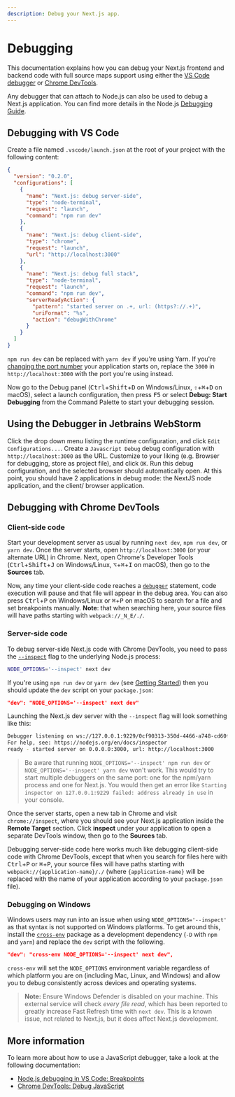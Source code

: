 ```yaml
---
description: Debug your Next.js app.
---
```


# Debugging

This documentation explains how you can debug your Next.js frontend and backend code with full source maps support using either the [VS Code debugger](https://code.visualstudio.com/docs/editor/debugging) or [Chrome DevTools](https://developers.google.com/web/tools/chrome-devtools).

Any debugger that can attach to Node.js can also be used to debug a Next.js application. You can find more details in the Node.js [Debugging Guide](https://nodejs.org/en/docs/guides/debugging-getting-started/).

## Debugging with VS Code

Create a file named `.vscode/launch.json` at the root of your project with the following content:

```json
{
  "version": "0.2.0",
  "configurations": [
    {
      "name": "Next.js: debug server-side",
      "type": "node-terminal",
      "request": "launch",
      "command": "npm run dev"
    },
    {
      "name": "Next.js: debug client-side",
      "type": "chrome",
      "request": "launch",
      "url": "http://localhost:3000"
    },
    {
      "name": "Next.js: debug full stack",
      "type": "node-terminal",
      "request": "launch",
      "command": "npm run dev",
      "serverReadyAction": {
        "pattern": "started server on .+, url: (https?://.+)",
        "uriFormat": "%s",
        "action": "debugWithChrome"
      }
    }
  ]
}
```

`npm run dev` can be replaced with `yarn dev` if you're using Yarn. If you're [changing the port number](/docs/api-reference/cli#development) your application starts on, replace the `3000` in `http://localhost:3000` with the port you're using instead.

Now go to the Debug panel (<kbd>Ctrl</kbd>+<kbd>Shift</kbd>+<kbd>D</kbd> on Windows/Linux, <kbd>⇧</kbd>+<kbd>⌘</kbd>+<kbd>D</kbd> on macOS), select a launch configuration, then press <kbd>F5</kbd> or select **Debug: Start Debugging** from the Command Palette to start your debugging session.

## Using the Debugger in Jetbrains WebStorm

Click the drop down menu listing the runtime configuration, and click `Edit Configurations...`. Create a `Javascript Debug` debug configuration with `http://localhost:3000` as the URL. Customize to your liking (e.g. Browser for debugging, store as project file), and click `OK`. Run this debug configuration, and the selected browser should automatically open. At this point, you should have 2 applications in debug mode: the NextJS node application, and the client/ browser application.

## Debugging with Chrome DevTools

### Client-side code

Start your development server as usual by running `next dev`, `npm run dev`, or `yarn dev`. Once the server starts, open `http://localhost:3000` (or your alternate URL) in Chrome. Next, open Chrome's Developer Tools (<kbd>Ctrl</kbd>+<kbd>Shift</kbd>+<kbd>J</kbd> on Windows/Linux, <kbd>⌥</kbd>+<kbd>⌘</kbd>+<kbd>I</kbd> on macOS), then go to the **Sources** tab.

Now, any time your client-side code reaches a [`debugger`](https://developer.mozilla.org/en-US/docs/Web/JavaScript/Reference/Statements/debugger) statement, code execution will pause and that file will appear in the debug area. You can also press <kbd>Ctrl</kbd>+<kbd>P</kbd> on Windows/Linux or <kbd>⌘</kbd>+<kbd>P</kbd> on macOS to search for a file and set breakpoints manually. **Note**: that when searching here, your source files will have paths starting with `webpack://_N_E/./`.

### Server-side code

To debug server-side Next.js code with Chrome DevTools, you need to pass the [`--inspect`](https://nodejs.org/api/cli.html#cli_inspect_host_port) flag to the underlying Node.js process:

```bash
NODE_OPTIONS='--inspect' next dev
```

If you're using `npm run dev` or `yarn dev` (see [Getting Started](/docs/getting-started)) then you should update the `dev` script on your `package.json`:

```json
"dev": "NODE_OPTIONS='--inspect' next dev"
```

Launching the Next.js dev server with the `--inspect` flag will look something like this:

```bash
Debugger listening on ws://127.0.0.1:9229/0cf90313-350d-4466-a748-cd60f4e47c95
For help, see: https://nodejs.org/en/docs/inspector
ready - started server on 0.0.0.0:3000, url: http://localhost:3000
```

> Be aware that running `NODE_OPTIONS='--inspect' npm run dev` or `NODE_OPTIONS='--inspect' yarn dev` won't work. This would try to start multiple debuggers on the same port: one for the npm/yarn process and one for Next.js. You would then get an error like `Starting inspector on 127.0.0.1:9229 failed: address already in use` in your console.

Once the server starts, open a new tab in Chrome and visit `chrome://inspect`, where you should see your Next.js application inside the **Remote Target** section. Click **inspect** under your application to open a separate DevTools window, then go to the **Sources** tab.

Debugging server-side code here works much like debugging client-side code with Chrome DevTools, except that when you search for files here with <kbd>Ctrl</kbd>+<kbd>P</kbd> or <kbd>⌘</kbd>+<kbd>P</kbd>, your source files will have paths starting with `webpack://{application-name}/./` (where `{application-name}` will be replaced with the name of your application according to your `package.json` file).

### Debugging on Windows

Windows users may run into an issue when using `NODE_OPTIONS='--inspect'` as that syntax is not supported on Windows platforms. To get around this, install the [`cross-env`](https://www.npmjs.com/package/cross-env) package as a development dependency (`-D` with `npm` and `yarn`) and replace the `dev` script with the following.

```json
"dev": "cross-env NODE_OPTIONS='--inspect' next dev",
```

`cross-env` will set the `NODE_OPTIONS` environment variable regardless of which platform you are on (including Mac, Linux, and Windows) and allow you to debug consistently across devices and operating systems.

> **Note:** Ensure Windows Defender is disabled on your machine. This external service will check _every file read_, which has been reported to greatly increase Fast Refresh time with `next dev`. This is a known issue, not related to Next.js, but it does affect Next.js development.

## More information

To learn more about how to use a JavaScript debugger, take a look at the following documentation:

- [Node.js debugging in VS Code: Breakpoints](https://code.visualstudio.com/docs/nodejs/nodejs-debugging#_breakpoints)
- [Chrome DevTools: Debug JavaScript](https://developers.google.com/web/tools/chrome-devtools/javascript)
